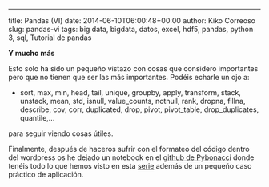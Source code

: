 ---
title: Pandas (VI)
date: 2014-06-10T06:00:48+00:00
author: Kiko Correoso
slug: pandas-vi
tags: big data, bigdata, datos, excel, hdf5, pandas, python 3, sql, Tutorial de pandas

**Y mucho más**

Esto solo ha sido un pequeño vistazo con cosas que considero importantes 
pero que no tienen que ser las más importantes. Podéis echarle un ojo a:

  * sort, max, min, head, tail, unique, groupby, apply, transform, stack, unstack, mean, std, isnull, value\_counts, notnull, rank, dropna, fillna, describe, cov, corr, duplicated, drop, pivot, pivot\_table, drop_duplicates, quantile,...

para seguir viendo cosas útiles.

Finalmente, después de haceros sufrir con el formateo del código dentro 
del wordpress os he dejado un notebook en el [github de Pybonacci](https://github.com/Pybonacci/notebooks/tree/master/pandas_pymad_201405) 
donde tenéis todo lo que hemos visto en esta [serie](http://pybonacci.org/tag/tutorial-de-pandas/) 
además de un pequeño caso práctico de aplicación.
